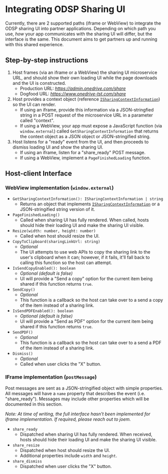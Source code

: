 # Integrating ODSP Sharing UI

Currently, there are 2 supported paths (iframe or WebView) to integrate the ODSP sharing UI into partner applications. Depending on which path you use, *how* your app communicates with the sharing UI will differ, but the interface is the same. This document aims to get partners up and running with this shared experience.


## Step-by-step instructions

1. Host frames (via an iframe or a WebView) the sharing UI microservice URL, and should show their own loading UI while the page downloads and the UI is constructed.
    - Production URL: *https://admin.onedrive.com/share*
    - Dogfood URL: *https://www.onedrive-tst.com/share*
2. Host provides a context object (reference [`ISharingContextInformation`](../src/interfaces/ISharingContextInformation.ts)) so the UI can render.
    - If using an iframe, provide this information via a JSON-stringfied string in a POST request of the microservice URL in a parameter called "context".
    - If using a WebView, your app must expose a JavaScript function (via `window.external`) called `GetSharingContextInformation` that returns the context object as a JSON object or JSON-stringified string.
3. Host listens for a "ready" event from the UI, and then proceeds to dismiss loading UI and show the sharing UI.
    - If using an iframe, listen for a "share_ready" POST message.
    - If using a WebView, implement a `PageFinishedLoading` function.

## Host-client Interface

### WebView implementation (`window.external`)
* `GetSharingContextInformation(): ISharingContextInformation | string`
    - Returns an object that implements [`ISharingContextInformation`](../src/interfaces/ISharingContextInformation.ts) or a JSON-stringified string version of it.
* `PageFinishedLoading()`
    - Called when sharing UI has fully rendered. When called, hosts should hide their loading UI and make the sharing UI visible.
* `Resize(width: number, height: number)`
    - Called when host should resize the UI.
* `CopyToClipboard(sharingLinkUrl: string)`
    - *Optional*
    - The UI attempts to use web APIs to copy the sharing link to the user's clipboard when it can; however, if it fails, it'll fall back to calling this function so the host can attempt.
* `IsSendCopyEnabled(): boolean`
    - *Optional (default is false)*
    - UI will provide a "Send a copy" option for the current item being shared if this function returns `true`.
* `SendCopy()`
    - *Optional*
    - This function is a callback so the host can take over to a send a copy of the item instead of a sharing link.
* `IsSendPDFEnabled(): boolean`
    - *Optional (default is false)*
    - UI will provide a "Send as PDF" option for the current item being shared if this function returns `true`.
* `SendPDF()`
    - *Optional*
    - This function is a callback so the host can take over to a send a PDF of the item instead of a sharing link.
* `Dismiss()`
    - *Optional*
    - Called when user clicks the "X" button.

### IFrame implementation (`postMessage`)

Post messages are sent as a JSON-stringified object with simple properties. All messages will have a `name` property that describes the event (i.e. "share_ready"). Messages may include other properties which will be documented in this section.

*Note: At time of writing, the full interface hasn't been implemented for iframe implementation. If required, please reach out to joem.*

* `share_ready`
    - Dispatched when sharing UI has fully rendered. When received, hosts should hide their loading UI and make the sharing UI visible.
* `share_resize`
    - Dispatched when host should resize the UI.
    - Additional properties include `width` and `height`.
* `share_dismiss`
    - Dispatched when user clicks the "X" button.
